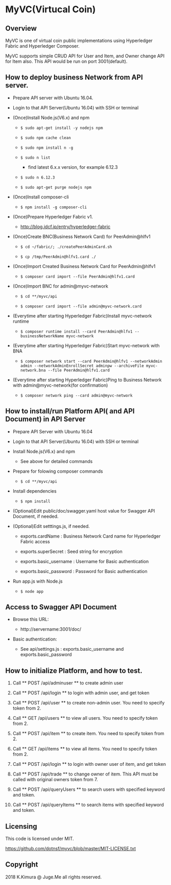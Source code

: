 # MyVC(Virtucal Coin)

## Overview

MyVC is one of virtual coin public implementations using Hyperledger Fabric and Hyperledger Composer.

MyVC supports simple CRUD API for User and Item, and Owner change API for Item also. This API would be run on port 3001(default).

## How to deploy business Network from API server.

- Prepare API server with Ubuntu 16.04.

- Login to that API Server(Ubuntu 16.04) with SSH or terminal

- (Once)Install Node.js(V6.x) and npm

    - `$ sudo apt-get install -y nodejs npm`

    - `$ sudo npm cache clean`

    - `$ sudo npm install n -g`

    - `$ sudo n list`

        - find latest 6.x.x version, for example 6.12.3

    - `$ sudo n 6.12.3`

    - `$ sudo apt-get purge nodejs npm`

- (Once)Install composer-cli

    - `$ npm install -g composer-cli`

- (Once)Prepare Hyperledger Fabric v1.

    - http://blog.idcf.jp/entry/hyperledger-fabric

- (Once)Create BNC(Business Network Card) for PeerAdmin@hlfv1

    - `$ cd ~/fabric/; ./createPeerAdminCard.sh`

    - `$ cp /tmp/PeerAdmin@hlfv1.card ./`

- (Once)Import Created Business Network Card for PeerAdmin@hlfv1

    - `$ composer card import --file PeerAdmin@hlfv1.card`

- (Once)Import BNC for admin@myvc-network

    - `$ cd **/myvc/api`

    - `$ composer card import --file admin@myvc-network.card`

- (Everytime after starting Hyperledger Fabric)Install myvc-network runtime

    - `$ composer runtime install --card PeerAdmin@hlfv1 --businessNetworkName myvc-network`

- (Everytime after starting Hyperledger Fabric)Start myvc-network with BNA

    - `$ composer network start --card PeerAdmin@hlfv1 --networkAdmin admin --networkAdminEnrollSecret adminpw --archiveFile myvc-network.bna --file PeerAdmin@hlfv1.card`

- (Everytime after starting Hyperledger Fabric)Ping to Business Network with admin@myvc-network(for confirmation)

    - `$ composer network ping --card admin@myvc-network`

## How to install/run Platform API( and API Document) in API Server

- Prepare API Server with Ubuntu 16.04

- Login to that API Server(Ubuntu 16.04) with SSH or terminal

- Install Node.js(V6.x) and npm

    - See above for detailed commands

- Prepare for folowing composer commands

    - `$ cd **/myvc/api`

- Install dependencies

    - `$ npm install`

- (Optional)Edit public/doc/swagger.yaml host value for Swagger API Document, if needed.

- (Optional)Edit setttings.js, if needed.

    - exports.cardName : Business Network Card name for Hyperledger Fabric access

    - exports.superSecret : Seed string for encryption

    - exports.basic_username : Username for Basic authentication

    - exports.basic_password : Password for Basic authentication

- Run app.js with Node.js

    - `$ node app`

## Access to Swagger API Document

- Browse this URL:

    - http://servername:3001/doc/

- Basic authentication:

    - See api/settings.js : exports.basic_username and exports.basic_password

## How to initialize Platform, and how to test.

1. Call ** POST /api/adminuser ** to create admin user

2. Call ** POST /api/login ** to login with admin user, and get token

3. Call ** POST /api/user ** to create non-admin user. You need to specify token from 2.

4. Call ** GET /api/users ** to view all users. You need to specify token from 2.

5. Call ** POST /api/item ** to create item. You need to specify token from 2.

6. Call ** GET /api/items ** to view all items. You need to specify token from 2.

7. Call ** POST /api/login ** to login with owner user of item, and get token

8. Call ** POST /api/trade ** to change owner of item. This API must be called with original owners token from 7.

9. Call ** POST /api/queryUsers ** to search users with specified keyword and token.

10. Call ** POST /api/queryItems ** to search items with specified keyword and token.

## Licensing

This code is licensed under MIT.

https://github.com/dotnsf/myvc/blob/master/MIT-LICENSE.txt

## Copyright

2018 K.Kimura @ Juge.Me all rights reserved.

